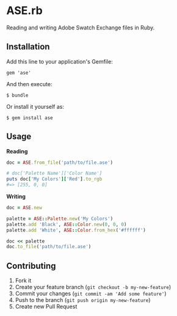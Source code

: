 # ASE.rb

Reading and writing Adobe Swatch Exchange files in Ruby.

## Installation

Add this line to your application's Gemfile:

    gem 'ase'

And then execute:

    $ bundle

Or install it yourself as:

    $ gem install ase

## Usage

**Reading**

``` ruby
doc = ASE.from_file('path/to/file.ase')

# doc['Palette Name']['Color Name']
puts doc['My Colors']['Red'].to_rgb
#=> [255, 0, 0]
```

**Writing**

``` ruby
doc = ASE.new

palette = ASE::Palette.new('My Colors')
palette.add 'Black', ASE::Color.new(0, 0, 0)
palette.add 'White', ASE::Color.from_hex('#ffffff')

doc << palette
doc.to_file('path/to/file.ase')
```

## Contributing

1. Fork it
2. Create your feature branch (`git checkout -b my-new-feature`)
3. Commit your changes (`git commit -am 'Add some feature'`)
4. Push to the branch (`git push origin my-new-feature`)
5. Create new Pull Request

